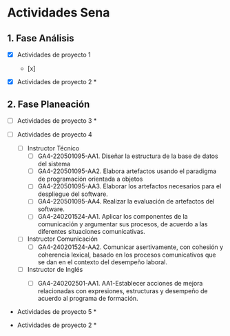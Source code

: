 # Actividades Sena

## 1. Fase Análisis

* [x] Actividades de proyecto 1
  * [x] 

* [x] Actividades de proyecto 2
  *

## 2. Fase Planeación

* [ ] Actividades de proyecto 3
    *

* [ ] Actividades de proyecto 4
    * [ ] Instructor Técnico
      * [ ] GA4-220501095-AA1. Diseñar la estructura de la base de datos del sistema
      * [ ] GA4-220501095-AA2. Elabora artefactos usando el paradigma de programación orientada a objetos
      * [ ] GA4-220501095-AA3. Elaborar los artefactos necesarios para el despliegue del software.
      * [ ] GA4-220501095-AA4. Realizar la evaluación de artefactos del software.
      * [ ] GA4-240201524-AA1. Aplicar los componentes de la comunicación y argumentar sus procesos, de acuerdo a las diferentes situaciones comunicativas.
    * [ ] Instructor Comunicación
      * [ ] GA4-240201524-AA2. Comunicar asertivamente, con cohesión y coherencia lexical, basado en los procesos comunicativos que se dan en el contexto del desempeño laboral.
    * [ ] Instructor de Inglés
      * [ ] GA4-240202501-AA1. AA1-Establecer acciones de mejora relacionadas con expresiones, estructuras y desempeño de acuerdo al programa de formación.
  

* Actividades de proyecto 5
    *



* Actividades de proyecto 2
    *
